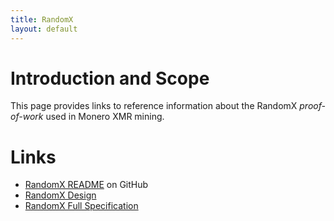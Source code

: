```yaml
---
title: RandomX
layout: default
---
```


# Introduction and Scope

This page provides links to reference information about the RandomX *proof-of-work* used in Monero XMR mining.

# Links

* [RandomX README](https://github.com/tevador/RandomX) on GitHub
* [RandomX Design](https://github.com/tevador/RandomX/blob/master/doc/design.md)
* [RandomX Full Specification](https://github.com/tevador/RandomX/blob/master/doc/specs.md)
